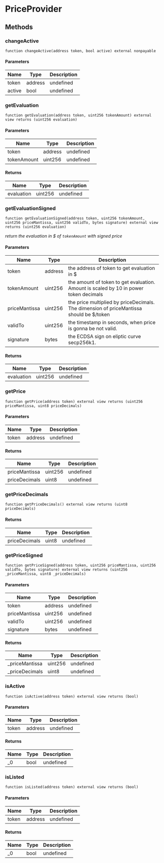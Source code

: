# PriceProvider









## Methods

### changeActive

```solidity
function changeActive(address token, bool active) external nonpayable
```





#### Parameters

| Name | Type | Description |
|---|---|---|
| token | address | undefined |
| active | bool | undefined |

### getEvaluation

```solidity
function getEvaluation(address token, uint256 tokenAmount) external view returns (uint256 evaluation)
```





#### Parameters

| Name | Type | Description |
|---|---|---|
| token | address | undefined |
| tokenAmount | uint256 | undefined |

#### Returns

| Name | Type | Description |
|---|---|---|
| evaluation | uint256 | undefined |

### getEvaluationSigned

```solidity
function getEvaluationSigned(address token, uint256 tokenAmount, uint256 priceMantissa, uint256 validTo, bytes signature) external view returns (uint256 evaluation)
```



*return the evaluation in $ of `tokenAmount` with signed price*

#### Parameters

| Name | Type | Description |
|---|---|---|
| token | address | the address of token to get evaluation in $ |
| tokenAmount | uint256 | the amount of token to get evaluation. Amount is scaled by 10 in power token decimals |
| priceMantissa | uint256 | the price multiplied by priceDecimals. The dimension of priceMantissa should be $/token |
| validTo | uint256 | the timestamp in seconds, when price is gonna be not valid. |
| signature | bytes | the ECDSA sign on eliptic curve secp256k1.         |

#### Returns

| Name | Type | Description |
|---|---|---|
| evaluation | uint256 | undefined |

### getPrice

```solidity
function getPrice(address token) external view returns (uint256 priceMantissa, uint8 priceDecimals)
```





#### Parameters

| Name | Type | Description |
|---|---|---|
| token | address | undefined |

#### Returns

| Name | Type | Description |
|---|---|---|
| priceMantissa | uint256 | undefined |
| priceDecimals | uint8 | undefined |

### getPriceDecimals

```solidity
function getPriceDecimals() external view returns (uint8 priceDecimals)
```






#### Returns

| Name | Type | Description |
|---|---|---|
| priceDecimals | uint8 | undefined |

### getPriceSigned

```solidity
function getPriceSigned(address token, uint256 priceMantissa, uint256 validTo, bytes signature) external view returns (uint256 _priceMantissa, uint8 _priceDecimals)
```





#### Parameters

| Name | Type | Description |
|---|---|---|
| token | address | undefined |
| priceMantissa | uint256 | undefined |
| validTo | uint256 | undefined |
| signature | bytes | undefined |

#### Returns

| Name | Type | Description |
|---|---|---|
| _priceMantissa | uint256 | undefined |
| _priceDecimals | uint8 | undefined |

### isActive

```solidity
function isActive(address token) external view returns (bool)
```





#### Parameters

| Name | Type | Description |
|---|---|---|
| token | address | undefined |

#### Returns

| Name | Type | Description |
|---|---|---|
| _0 | bool | undefined |

### isListed

```solidity
function isListed(address token) external view returns (bool)
```





#### Parameters

| Name | Type | Description |
|---|---|---|
| token | address | undefined |

#### Returns

| Name | Type | Description |
|---|---|---|
| _0 | bool | undefined |




